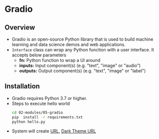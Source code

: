# Gradio

## Overview
- Gradio is an open-source Python library that is used to build machine learning and data science demos and web applications.
- `Interface` class can wrap any Python function with a user interface. It accepts below parameters
  - **fn:** Python function to wrap a UI around
  - **inputs:** Input component(s) (e.g. "text", "image" or "audio")
  - **outputs:** Output component(s) (e.g. "text", "image" or "label")

## Installation
- Gradio requires Python 3.7 or higher.
- Steps to execute hello world
  ```bash
  cd 02-modules/05-gradio
  pip  install -r requirements.txt
  python hello.py
  ```
- System will create [URL]( http://localhost:7860/), [Dark Theme URL]( http://localhost:7860/?__theme=dark)